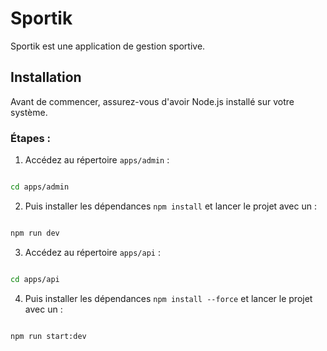 # Sportik

  

Sportik est une application de gestion sportive.

  

## Installation

  

Avant de commencer, assurez-vous d'avoir Node.js installé sur votre système.

  

### Étapes :

1. Accédez au répertoire `apps/admin` :

```bash

cd apps/admin
````

2. Puis installer les dépendances `npm install` et lancer le projet avec un  :

```bash

npm run dev
````


3. Accédez au répertoire `apps/api` :

```bash

cd apps/api
````

4. Puis installer les dépendances `npm install --force` et lancer le projet avec un  :

```bash

npm run start:dev
````